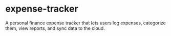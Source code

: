 # expense-tracker
A personal finance expense tracker that lets users log expenses, categorize them, view reports, and sync data to the cloud.
